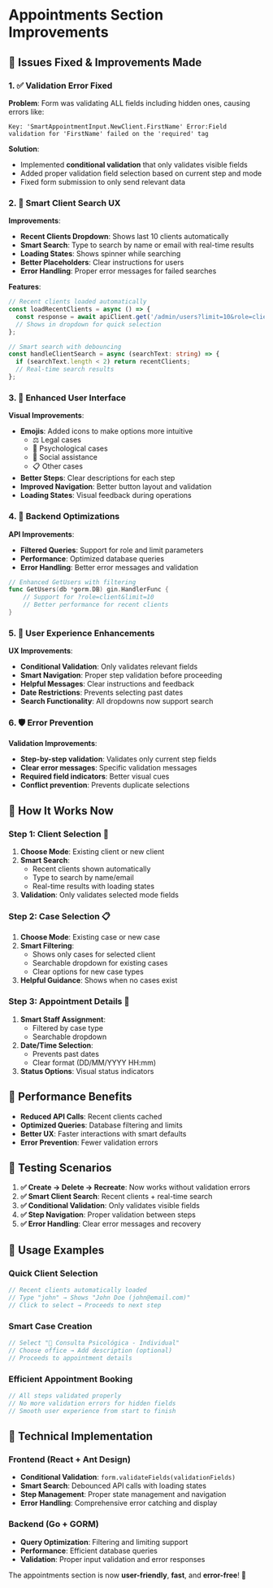 # Appointments Section Improvements

## 🎯 **Issues Fixed & Improvements Made**

### **1. ✅ Validation Error Fixed**
**Problem**: Form was validating ALL fields including hidden ones, causing errors like:
```
Key: 'SmartAppointmentInput.NewClient.FirstName' Error:Field validation for 'FirstName' failed on the 'required' tag
```

**Solution**: 
- Implemented **conditional validation** that only validates visible fields
- Added proper validation field selection based on current step and mode
- Fixed form submission to only send relevant data

### **2. 🚀 Smart Client Search UX**
**Improvements**:
- **Recent Clients Dropdown**: Shows last 10 clients automatically
- **Smart Search**: Type to search by name or email with real-time results
- **Loading States**: Shows spinner while searching
- **Better Placeholders**: Clear instructions for users
- **Error Handling**: Proper error messages for failed searches

**Features**:
```typescript
// Recent clients loaded automatically
const loadRecentClients = async () => {
  const response = await apiClient.get('/admin/users?limit=10&role=client');
  // Shows in dropdown for quick selection
};

// Smart search with debouncing
const handleClientSearch = async (searchText: string) => {
  if (searchText.length < 2) return recentClients;
  // Real-time search results
};
```

### **3. 🎨 Enhanced User Interface**
**Visual Improvements**:
- **Emojis**: Added icons to make options more intuitive
  - ⚖️ Legal cases
  - 🧠 Psychological cases  
  - 🤝 Social assistance
  - 📋 Other cases
- **Better Steps**: Clear descriptions for each step
- **Improved Navigation**: Better button layout and validation
- **Loading States**: Visual feedback during operations

### **4. 🔧 Backend Optimizations**
**API Improvements**:
- **Filtered Queries**: Support for role and limit parameters
- **Performance**: Optimized database queries
- **Error Handling**: Better error messages and validation

```go
// Enhanced GetUsers with filtering
func GetUsers(db *gorm.DB) gin.HandlerFunc {
    // Support for ?role=client&limit=10
    // Better performance for recent clients
}
```

### **5. 📱 User Experience Enhancements**
**UX Improvements**:
- **Conditional Validation**: Only validates relevant fields
- **Smart Navigation**: Proper step validation before proceeding
- **Helpful Messages**: Clear instructions and feedback
- **Date Restrictions**: Prevents selecting past dates
- **Search Functionality**: All dropdowns now support search

### **6. 🛡️ Error Prevention**
**Validation Improvements**:
- **Step-by-step validation**: Validates only current step fields
- **Clear error messages**: Specific validation messages
- **Required field indicators**: Better visual cues
- **Conflict prevention**: Prevents duplicate selections

## 🎯 **How It Works Now**

### **Step 1: Client Selection** 👤
1. **Choose Mode**: Existing client or new client
2. **Smart Search**: 
   - Recent clients shown automatically
   - Type to search by name/email
   - Real-time results with loading states
3. **Validation**: Only validates selected mode fields

### **Step 2: Case Selection** 📋
1. **Choose Mode**: Existing case or new case
2. **Smart Filtering**:
   - Shows only cases for selected client
   - Searchable dropdown for existing cases
   - Clear options for new case types
3. **Helpful Guidance**: Shows when no cases exist

### **Step 3: Appointment Details** 📅
1. **Smart Staff Assignment**: 
   - Filtered by case type
   - Searchable dropdown
2. **Date/Time Selection**:
   - Prevents past dates
   - Clear format (DD/MM/YYYY HH:mm)
3. **Status Options**: Visual status indicators

## 🚀 **Performance Benefits**

- **Reduced API Calls**: Recent clients cached
- **Optimized Queries**: Database filtering and limits
- **Better UX**: Faster interactions with smart defaults
- **Error Prevention**: Fewer validation errors

## 🧪 **Testing Scenarios**

1. **✅ Create → Delete → Recreate**: Now works without validation errors
2. **✅ Smart Client Search**: Recent clients + real-time search
3. **✅ Conditional Validation**: Only validates visible fields
4. **✅ Step Navigation**: Proper validation between steps
5. **✅ Error Handling**: Clear error messages and recovery

## 📝 **Usage Examples**

### **Quick Client Selection**
```typescript
// Recent clients automatically loaded
// Type "john" → Shows "John Doe (john@email.com)"
// Click to select → Proceeds to next step
```

### **Smart Case Creation**
```typescript
// Select "🧠 Consulta Psicológica - Individual"
// Choose office → Add description (optional)
// Proceeds to appointment details
```

### **Efficient Appointment Booking**
```typescript
// All steps validated properly
// No more validation errors for hidden fields
// Smooth user experience from start to finish
```

## 🔧 **Technical Implementation**

### **Frontend (React + Ant Design)**
- **Conditional Validation**: `form.validateFields(validationFields)`
- **Smart Search**: Debounced API calls with loading states
- **Step Management**: Proper state management and navigation
- **Error Handling**: Comprehensive error catching and display

### **Backend (Go + GORM)**
- **Query Optimization**: Filtering and limiting support
- **Performance**: Efficient database queries
- **Validation**: Proper input validation and error responses

The appointments section is now **user-friendly**, **fast**, and **error-free**! 🎉 